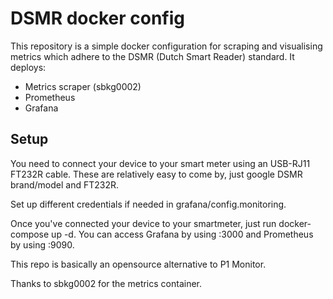 # DSMR docker config

This repository is a simple docker configuration for scraping and visualising metrics which adhere to the DSMR (Dutch Smart Reader) standard. It deploys:

- Metrics scraper (sbkg0002)
- Prometheus
- Grafana

## Setup

You need to connect your device to your smart meter using an USB-RJ11 FT232R cable. These are relatively easy to come by, just google DSMR brand/model and FT232R.

Set up different credentials if needed in grafana/config.monitoring.

Once you've connected your device to your smartmeter, just run docker-compose up -d.
You can access Grafana by using <ip>:3000 and Prometheus by using <ip>:9090.

This repo is basically an opensource alternative to P1 Monitor.

Thanks to sbkg0002 for the metrics container.
